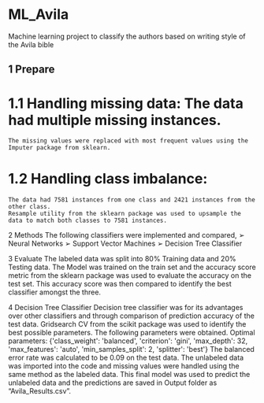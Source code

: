 # ML_Avila
Machine learning project to classify the authors based on writing style of the Avila bible

## 1 Prepare

# 1.1 Handling missing data: The data had multiple missing instances.
    The missing values were replaced with most frequent values using the Imputer package from sklearn.
# 1.2 Handling class imbalance:
    The data had 7581 instances from one class and 2421 instances from the other class.
    Resample utility from the sklearn package was used to upsample the data to match both classes to 7581 instances.


2 Methods
  The following classifiers were implemented and compared,
  ➢ Neural Networks
  ➢ Support Vector Machines
  ➢ Decision Tree Classifier

3 Evaluate
  The labeled data was split into 80% Training data and 20% Testing data.
  The Model was trained on the train set and the accuracy score metric from the sklearn package was used to evaluate the accuracy on the test set.
  This accuracy score was then compared to identify the best classifier amongst the three.
  
 4 Decision Tree Classifier
Decision tree classifier was for its advantages over other classifiers and through comparison of prediction accuracy of the test data.
Gridsearch CV from the scikit package was used to identify the best possible parameters. The following parameters were obtained.
Optimal parameters: {'class_weight': 'balanced', 'criterion': 'gini', 'max_depth': 32, 'max_features': 'auto', 'min_samples_split': 2, 'splitter': 'best'}
The balanced error rate was calculated to be 0.09 on the test data.
The unlabeled data was imported into the code and missing values were handled using the same method as the labeled data.
This final model was used to predict the unlabeled data and the predictions are saved in Output folder as “Avila_Results.csv”.
